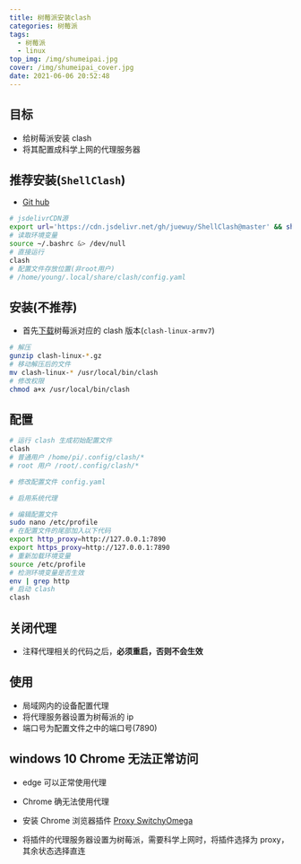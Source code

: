 ```yaml
---
title: 树莓派安装clash
categories: 树莓派
tags:
  - 树莓派
  - linux
top_img: /img/shumeipai.jpg
cover: /img/shumeipai_cover.jpg
date: 2021-06-06 20:52:48
---
```


## 目标

- 给树莓派安装 clash
- 将其配置成科学上网的代理服务器

## 推荐安装(`ShellClash`)

- [Git hub](https://github.com/juewuy/ShellClash/blob/master/README_CN.md)

```bash
# jsdelivrCDN源
export url='https://cdn.jsdelivr.net/gh/juewuy/ShellClash@master' && sh -c "$(curl -kfsSl $url/install.sh)" && source /etc/profile &> /dev/null
# 读取环境变量
source ~/.bashrc &> /dev/null
# 直接运行
clash
# 配置文件存放位置(非root用户)
# /home/young/.local/share/clash/config.yaml
```

## 安装(不推荐)

- 首先[下载](https://github.com/Dreamacro/clash/releases)树莓派对应的 clash 版本(`clash-linux-armv7`)

```bash
# 解压
gunzip clash-linux-*.gz
# 移动解压后的文件
mv clash-linux-* /usr/local/bin/clash
# 修改权限
chmod a+x /usr/local/bin/clash
```

## 配置

```bash
# 运行 clash 生成初始配置文件
clash
# 普通用户 /home/pi/.config/clash/*
# root 用户 /root/.config/clash/*

# 修改配置文件 config.yaml

# 启用系统代理

# 编辑配置文件
sudo nano /etc/profile
# 在配置文件的尾部加入以下代码
export http_proxy=http://127.0.0.1:7890
export https_proxy=http://127.0.0.1:7890
# 重新加载环境变量
source /etc/profile
# 检测环境变量是否生效
env | grep http
# 启动 clash
clash
```

## 关闭代理

- 注释代理相关的代码之后，**必须重启，否则不会生效**

## 使用

- 局域网内的设备配置代理
- 将代理服务器设置为树莓派的 ip
- 端口号为配置文件之中的端口号(7890)

## windows 10 Chrome 无法正常访问

- edge 可以正常使用代理
- Chrome 确无法使用代理
- 安装 Chrome 浏览器插件 [Proxy SwitchyOmega](https://www.chrome666.com/chrome-extension/proxy_switchyomega.html)

- 将插件的代理服务器设置为树莓派，需要科学上网时，将插件选择为 proxy，其余状态选择直连

